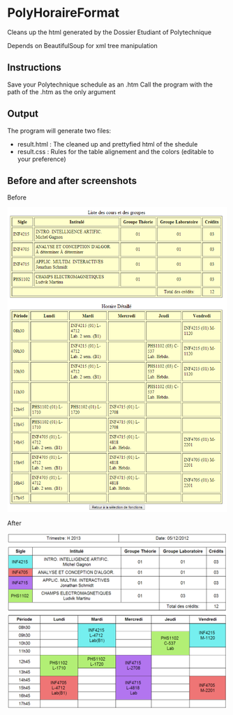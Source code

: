 PolyHoraireFormat
=================

Cleans up the html generated by the Dossier Etudiant of Polytechnique

Depends on BeautifulSoup for xml tree manipulation

Instructions
------------

Save your Polytechnique schedule as an .htm
Call the program with the path of the .htm as the only argument

Output
------

The program will generate two files:
* result.html : The cleaned up and prettyfied html of the shedule
* result.css  : Rules for the table alignement and the colors (editable to your preference)

Before and after screenshots
----------------------------

Before

![Alt text](Before.png "Before")

After

![Alt text](After.png "After")